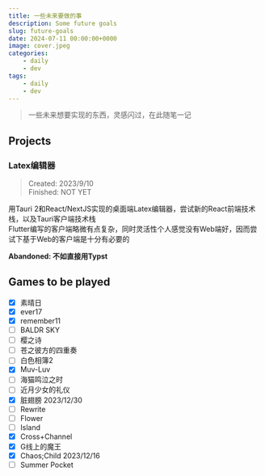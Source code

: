 ```yaml
---
title: 一些未来要做的事
description: Some future goals
slug: future-goals
date: 2024-07-11 00:00:00+0000
image: cover.jpeg
categories:
    - daily
    - dev
tags:
    - daily
    - dev
---
```

> 一些未来想要实现的东西，灵感闪过，在此随笔一记
## Projects

### Latex编辑器
> Created: 2023/9/10  
> Finished: NOT YET

用Tauri 2和React/NextJS实现的桌面端Latex编辑器，尝试新的React前端技术栈，以及Tauri客户端技术栈  
Flutter编写的客户端略微有点复杂，同时灵活性个人感觉没有Web端好，因而尝试下基于Web的客户端是十分有必要的

**Abandoned: 不如直接用Typst**

## Games to be played

- [x] 素晴日
- [x] ever17
- [x] remember11
- [ ] BALDR SKY
- [ ] 樱之诗
- [ ] 苍之彼方的四重奏
- [ ] 白色相簿2
- [x] Muv-Luv
- [ ] 海猫鸣泣之时
- [ ] 近月少女的礼仪
- [x] 脏翅膀 2023/12/30
- [ ] Rewrite
- [ ] Flower
- [ ] Island
- [x] Cross+Channel
- [x] G线上的魔王
- [x] Chaos;Child 2023/12/16
- [ ] Summer Pocket